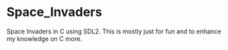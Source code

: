 # Space_Invaders
Space Invaders in C using SDL2. This is mostly just for fun and to enhance my knowledge on C more.

